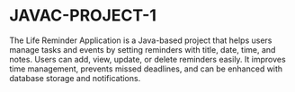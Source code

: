 # JAVAC-PROJECT-1
The Life Reminder Application is a Java-based project that helps users manage tasks and events by setting reminders with title, date, time, and notes. Users can add, view, update, or delete reminders easily. It improves time management, prevents missed deadlines, and can be enhanced with database storage and notifications.
